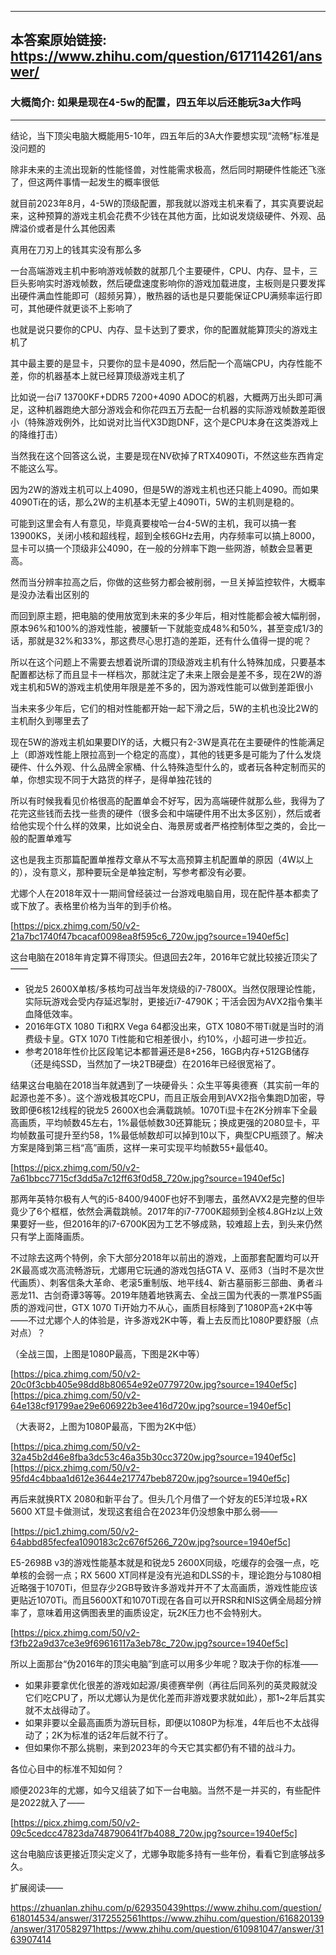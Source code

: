 ----------------------------------------
## 本答案原始链接: https://www.zhihu.com/question/617114261/answer/
### 大概简介: 如果是现在4-5w的配置，四五年以后还能玩3a大作吗
----------------------------------------
结论，当下顶尖电脑大概能用5-10年，四五年后的3A大作要想实现“流畅”标准是没问题的


除非未来的主流出现新的性能怪兽，对性能需求极高，然后同时期硬件性能还飞涨了，但这两件事情一起发生的概率很低

就目前2023年8月，4-5W的顶级配置，那我就以游戏主机来看了，其实真要说起来，这种预算的游戏主机会花费不少钱在其他方面，比如说发烧级硬件、外观、品牌溢价或者是什么其他因素

真用在刀刃上的钱其实没有那么多

一台高端游戏主机中影响游戏帧数的就那几个主要硬件，CPU、内存、显卡，三巨头影响实时游戏帧数，然后硬盘速度影响你的游戏加载进度，主板则是只要发挥出硬件满血性能即可（超频另算），散热器的话也是只要能保证CPU满频率运行即可，其他硬件就更谈不上影响了




也就是说只要你的CPU、内存、显卡达到了要求，你的配置就能算顶尖的游戏主机了

其中最主要的是显卡，只要你的显卡是4090，然后配一个高端CPU，内存性能不差，你的机器基本上就已经算顶级游戏主机了

比如说一台i7 13700KF+DDR5 7200+4090 ADOC的机器，大概两万出头即可满足，这种机器跑绝大部分游戏会和你花四五万去配一台机器的实际游戏帧数差距很小（特殊游戏例外，比如说对比当代X3D跑DNF，这个是CPU本身在这类游戏上的降维打击）

当然我在这个回答这么说，主要是现在NV砍掉了RTX4090Ti，不然这些东西肯定不能这么写。

因为2W的游戏主机可以上4090，但是5W的游戏主机也还只能上4090。而如果4090Ti在的话，那么2W的主机基本无望上4090Ti，5W的主机则是稳的。

可能到这里会有人有意见，毕竟真要梭哈一台4-5W的主机，我可以搞一套13900KS，关闭小核和超线程，超到全核6GHz去用，内存频率可以搞上8000，显卡可以搞一个顶级非公4090，在一般的分辨率下跑一些网游，帧数会显著更高。




然而当分辨率拉高之后，你做的这些努力都会被削弱，一旦关掉监控软件，大概率是没办法看出区别的

而回到原主题，把电脑的使用放宽到未来的多少年后，相对性能都会被大幅削弱，原本96%和100%的游戏性能，被腰斩一下就能变成48%和50%，甚至变成1/3的话，那就是32%和33%，那这费尽心思打造的差距，还有什么值得一提的呢？

所以在这个问题上不需要去想着说所谓的顶级游戏主机有什么特殊加成，只要基本配置都达标了而且显卡一样档次，那就注定了未来上限会是差不多，现在2W的游戏主机和5W的游戏主机使用年限是差不多的，因为游戏性能可以做到差距很小

当未来多少年后，它们的相对性能都开始一起下滑之后，5W的主机也没比2W的主机耐久到哪里去了

现在5W的游戏主机如果要DIY的话，大概只有2-3W是真花在主要硬件的性能满足上（即游戏性能上限拉高到一个稳定的高度），其他的钱更多是可能为了什么发烧硬件、什么外观、什么品牌全家桶、什么特殊造型什么的，或者玩各种定制而买的单，你想实现不同于大路货的样子，是得单独花钱的

所以有时候我看见价格很高的配置单会不好写，因为高端硬件就那么些，我得为了花完这些钱而去找一些贵的硬件（很多会和中端硬件用不出太多区别），然后或者给他实现个什么样的效果，比如说全白、海景房或者严格控制体型之类的，会比一般的配置单难写

这也是我主页那篇配置单推荐文章从不写太高预算主机配置单的原因（4W以上的），没有意义，那种要玩全是单独定制，写参考都没有必要。





尤娜个人在2018年双十一期间曾经装过一台游戏电脑自用，现在配件基本都卖了或下放了。表格里价格为当年的到手价格。

[https://picx.zhimg.com/50/v2-21a7bc1740f47bcacaf0098ea8f595c6_720w.jpg?source=1940ef5c]

这台电脑在2018年肯定算不得顶尖。但退回去2年，2016年它就比较接近顶尖了——

 * 锐龙5 2600X单核/多核均可战当年发烧级的i7-7800X。当然仅限理论性能，实际玩游戏会受内存延迟掣肘，更接近i7-4790K；干活会因为AVX2指令集半血降低效率。
 * 2016年GTX 1080 Ti和RX Vega 64都没出来，GTX 1080不带Ti就是当时的消费级卡皇。GTX 1070 Ti性能和它相差很小，约10%，小超可进一步拉近。
 * 参考2018年性价比区段笔记本都普遍还是8+256，16GB内存+512GB储存（还是纯SSD，当然加了一块2TB硬盘）在2016年已经很宽裕了。

结果这台电脑在2018当年就遇到了一块硬骨头：众生平等奥德赛（其实前一年的起源也差不多）。这个游戏极其吃CPU，而且正版会用到AVX2指令集跑D加密，导致即便6核12线程的锐龙5 2600X也会满载跳帧。1070Ti显卡在2K分辨率下全最高画质，平均帧数45左右，1%最低帧数30还算能玩；换成更强的2080显卡，平均帧数虽可提升至约58，1%最低帧数却可以掉到10以下，典型CPU瓶颈了。解决方案是降到第三档“高”画质，这样一来可实现平均帧数55+最低40。

[https://picx.zhimg.com/50/v2-7a61bbcc7715cf3dd5a7c12ff63f0d58_720w.jpg?source=1940ef5c]

那两年英特尔极有人气的i5-8400/9400F也好不到哪去，虽然AVX2是完整的但毕竟少了6个框框，依然会满载跳帧。2017年的i7-7700K超频到全核4.8GHz以上效果要好一些，但2016年的i7-6700K因为工艺不够成熟，较难超上去，到头来仍然只有学上面降画质。

不过除去这两个特例，余下大部分2018年以前出的游戏，上面那套配置均可以开2K最高或次高流畅游玩，尤娜用它玩通的游戏包括GTA V、巫师3（当时不是次世代画质）、刺客信条大革命、老滚5重制版、地平线4、新古墓丽影三部曲、勇者斗恶龙11、古剑奇谭3等等。2019年随着地铁离去、全战三国为代表的一票准PS5画质的游戏问世，GTX 1070 Ti开始力不从心，画质目标降到了1080P高+2K中等——不过尤娜个人的体验是，许多游戏2K中等，看上去反而比1080P要舒服（点对点）？

（全战三国，上图是1080P最高，下图是2K中等）

[https://pica.zhimg.com/50/v2-20c0f3cbb405e98dd8b80654e92e0779720w.jpg?source=1940ef5c][https://pica.zhimg.com/50/v2-64e138cf91799ae29e606922b3ee416d720w.jpg?source=1940ef5c]

（大表哥2，上图为1080P最高，下图为2K中低）

[https://pica.zhimg.com/50/v2-32a45b2d46e8fba3dc53c46a35b30cc3720w.jpg?source=1940ef5c][https://picx.zhimg.com/50/v2-95fd4c4bbaa1d612e3644e217747beb8720w.jpg?source=1940ef5c]

再后来就换RTX 2080和新平台了。但头几个月借了一个好友的E5洋垃圾+RX 5600 XT显卡做测试，发现这套组合在2023年仍没想象中那么弱——

[https://pic1.zhimg.com/50/v2-64abbd85fecfea1090183c2c676f5266_720w.jpg?source=1940ef5c]

E5-2698B v3的游戏性能基本就是和锐龙5 2600X同级，吃缓存的会强一点，吃单核的会弱一点；RX 5600 XT同样是没有光追和DLSS的卡，理论跑分与1080相近略强于1070Ti，但显存少2GB导致许多游戏并开不了太高画质，游戏性能应该更贴近1070Ti。而且5600XT和1070Ti现在各自可以开RSR和NIS这俩全局超分辨率了，意味着用这俩图表里的画质设定，玩2K压力也不会特别大。

[https://picx.zhimg.com/50/v2-f3fb22a9d37ce3e9f69616117a3eb78c_720w.jpg?source=1940ef5c]

所以上面那台“伪2016年的顶尖电脑”到底可以用多少年呢？取决于你的标准——

 * 如果非要拿优化很差的游戏如起源/奥德赛举例（再往后同系列的英灵殿就没它们吃CPU了，所以尤娜认为是优化差而非游戏要求就如此），那1~2年后其实就不太战得动了。
 * 如果非要以全最高画质为游玩目标，即便以1080P为标准，4年后也不太战得动了；2K为标准的话2年后就不行了。
 * 但如果你不那么挑剔，来到2023年的今天它其实都仍有不错的战斗力。

各位心目中的标准不知如何？

顺便2023年的尤娜，如今又组装了如下一台电脑。当然不是一并买的，有些配件是2022就入了——

[https://picx.zhimg.com/50/v2-09c5cedcc47823da748790641f7b4088_720w.jpg?source=1940ef5c]

这台电脑应该更接近顶尖定义了，尤娜争取能多持有一些年份，看看它到底够战多久。

扩展阅读——

https://zhuanlan.zhihu.com/p/629350439https://www.zhihu.com/question/618014534/answer/3172552561https://www.zhihu.com/question/616820139/answer/3170582971https://www.zhihu.com/question/610981047/answer/3163907414

